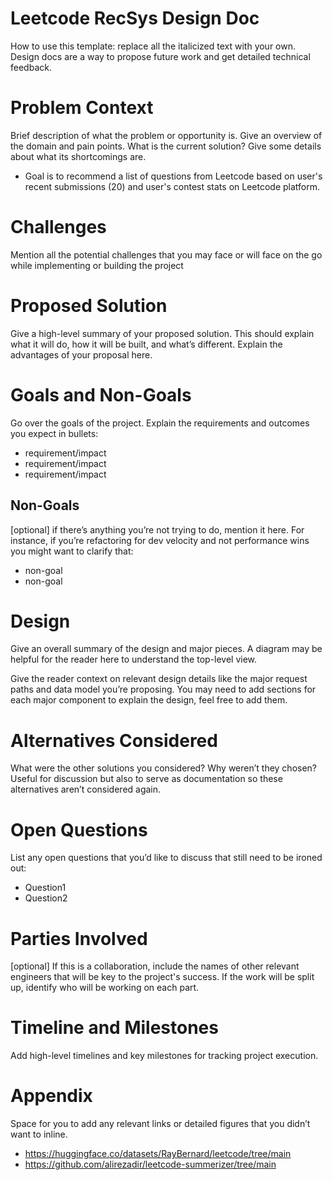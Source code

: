 # Leetcode RecSys Design Doc

How to use this template: replace all the italicized text with your own. Design docs are a way to propose future work and get detailed technical feedback.

# Problem Context

Brief description of what the problem or opportunity is. Give an overview of the domain and pain points. What is the current solution? Give some details about what its shortcomings are.

- Goal is to recommend a list of questions from Leetcode based on user's recent submissions (20) and user's contest stats on Leetcode platform.

# Challenges

Mention all the potential challenges that you may face or will face on the go while implementing or building the project

# Proposed Solution

Give a high-level summary of your proposed solution. This should explain what it will do, how it will be built, and what’s different. Explain the advantages of your proposal here.

# Goals and Non-Goals

Go over the goals of the project. Explain the requirements and outcomes you expect in bullets:

* requirement/impact
* requirement/impact
* requirement/impact

## Non-Goals

[optional] if there’s anything you’re not trying to do, mention it here. For instance, if you’re refactoring for dev velocity and not performance wins you might want to clarify that:

* non-goal
* non-goal

# Design

Give an overall summary of the design and major pieces. A diagram may be helpful for the reader here to understand the top-level view.

Give the reader context on relevant design details like the major request paths and data model you’re proposing. You may need to add sections for each major component to explain the design, feel free to add them.

# Alternatives Considered

What were the other solutions you considered? Why weren’t they chosen? Useful for discussion but also to serve as documentation so these alternatives aren’t considered again.

# Open Questions

List any open questions that you’d like to discuss that still need to be ironed out:

* Question1
* Question2

# Parties Involved

[optional] If this is a collaboration, include the names of other relevant engineers that will be key to the project's success. If the work will be split up, identify who will be working on each part.

# Timeline and Milestones

Add high-level timelines and key milestones for tracking project execution.

# Appendix

Space for you to add any relevant links or detailed figures that you didn’t want to inline.

- https://huggingface.co/datasets/RayBernard/leetcode/tree/main
- https://github.com/alirezadir/leetcode-summerizer/tree/main
